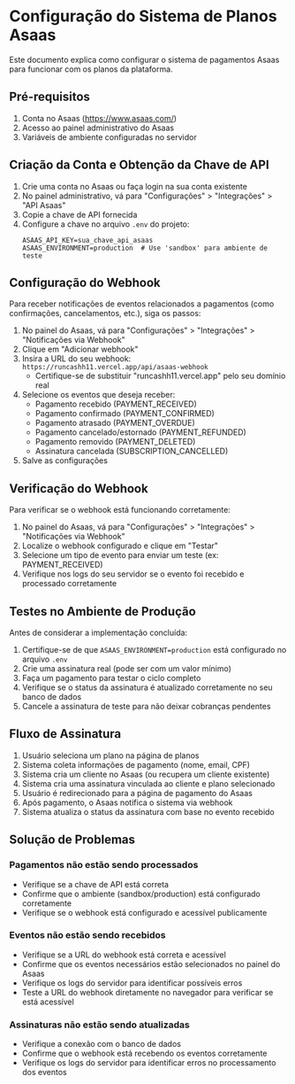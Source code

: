 # Configuração do Sistema de Planos Asaas

Este documento explica como configurar o sistema de pagamentos Asaas para funcionar com os planos da plataforma.

## Pré-requisitos

1. Conta no Asaas (https://www.asaas.com/)
2. Acesso ao painel administrativo do Asaas
3. Variáveis de ambiente configuradas no servidor

## Criação da Conta e Obtenção da Chave de API

1. Crie uma conta no Asaas ou faça login na sua conta existente
2. No painel administrativo, vá para "Configurações" > "Integrações" > "API Asaas"
3. Copie a chave de API fornecida
4. Configure a chave no arquivo `.env` do projeto:
   ```
   ASAAS_API_KEY=sua_chave_api_asaas
   ASAAS_ENVIRONMENT=production  # Use 'sandbox' para ambiente de teste
   ```

## Configuração do Webhook

Para receber notificações de eventos relacionados a pagamentos (como confirmações, cancelamentos, etc.), siga os passos:

1. No painel do Asaas, vá para "Configurações" > "Integrações" > "Notificações via Webhook"
2. Clique em "Adicionar webhook"
3. Insira a URL do seu webhook: `https://runcashh11.vercel.app/api/asaas-webhook`
   - Certifique-se de substituir "runcashh11.vercel.app" pelo seu domínio real
4. Selecione os eventos que deseja receber:
   - Pagamento recebido (PAYMENT_RECEIVED)
   - Pagamento confirmado (PAYMENT_CONFIRMED)
   - Pagamento atrasado (PAYMENT_OVERDUE)
   - Pagamento cancelado/estornado (PAYMENT_REFUNDED)
   - Pagamento removido (PAYMENT_DELETED)
   - Assinatura cancelada (SUBSCRIPTION_CANCELLED)
5. Salve as configurações

## Verificação do Webhook

Para verificar se o webhook está funcionando corretamente:

1. No painel do Asaas, vá para "Configurações" > "Integrações" > "Notificações via Webhook"
2. Localize o webhook configurado e clique em "Testar"
3. Selecione um tipo de evento para enviar um teste (ex: PAYMENT_RECEIVED)
4. Verifique nos logs do seu servidor se o evento foi recebido e processado corretamente

## Testes no Ambiente de Produção

Antes de considerar a implementação concluída:

1. Certifique-se de que `ASAAS_ENVIRONMENT=production` está configurado no arquivo `.env`
2. Crie uma assinatura real (pode ser com um valor mínimo)
3. Faça um pagamento para testar o ciclo completo
4. Verifique se o status da assinatura é atualizado corretamente no seu banco de dados
5. Cancele a assinatura de teste para não deixar cobranças pendentes

## Fluxo de Assinatura

1. Usuário seleciona um plano na página de planos
2. Sistema coleta informações de pagamento (nome, email, CPF)
3. Sistema cria um cliente no Asaas (ou recupera um cliente existente)
4. Sistema cria uma assinatura vinculada ao cliente e plano selecionado
5. Usuário é redirecionado para a página de pagamento do Asaas
6. Após pagamento, o Asaas notifica o sistema via webhook
7. Sistema atualiza o status da assinatura com base no evento recebido

## Solução de Problemas

### Pagamentos não estão sendo processados
- Verifique se a chave de API está correta
- Confirme que o ambiente (sandbox/production) está configurado corretamente
- Verifique se o webhook está configurado e acessível publicamente

### Eventos não estão sendo recebidos
- Verifique se a URL do webhook está correta e acessível
- Confirme que os eventos necessários estão selecionados no painel do Asaas
- Verifique os logs do servidor para identificar possíveis erros
- Teste a URL do webhook diretamente no navegador para verificar se está acessível

### Assinaturas não estão sendo atualizadas
- Verifique a conexão com o banco de dados
- Confirme que o webhook está recebendo os eventos corretamente
- Verifique os logs do servidor para identificar erros no processamento dos eventos 
